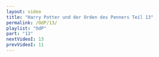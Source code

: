 ```yaml
---
layout: video
title: "Harry Potter und der Orden des Penners Teil 13"
permalink: /OdP/13/
playlist: "OdP"
part: "13"
nextVideoI: 13
prevVideoI: 11
---
```

